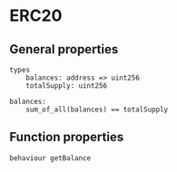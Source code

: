 # ERC20

## General properties

```
types
    balances: address => uint256
    totalSupply: uint256
    
balances:
    sum_of_all(balances) == totalSupply

```

## Function properties

```
behaviour getBalance
```